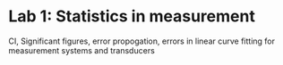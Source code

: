 # Lab 1: Statistics in measurement
CI, Significant figures, error propogation, errors in linear curve fitting for measurement systems and transducers
